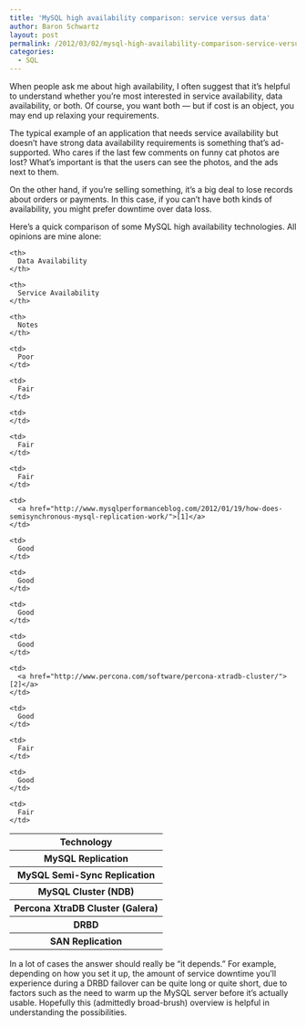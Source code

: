 ```yaml
---
title: 'MySQL high availability comparison: service versus data'
author: Baron Schwartz
layout: post
permalink: /2012/03/02/mysql-high-availability-comparison-service-versus-data/
categories:
  - SQL
---
```

When people ask me about high availability, I often suggest that it&#8217;s helpful to understand whether you&#8217;re most interested in service availability, data availability, or both. Of course, you want both &#8212; but if cost is an object, you may end up relaxing your requirements.

The typical example of an application that needs service availability but doesn&#8217;t have strong data availability requirements is something that&#8217;s ad-supported. Who cares if the last few comments on funny cat photos are lost? What&#8217;s important is that the users can see the photos, and the ads next to them.

On the other hand, if you&#8217;re selling something, it&#8217;s a big deal to lose records about orders or payments. In this case, if you can&#8217;t have both kinds of availability, you might prefer downtime over data loss.

Here&#8217;s a quick comparison of some MySQL high availability technologies. All opinions are mine alone:

<table>
  <tr>
    <th>
      Technology
    </th>
    
    <th>
      Data Availability
    </th>
    
    <th>
      Service Availability
    </th>
    
    <th>
      Notes
    </th>
  </tr>
  
  <tr>
    <th>
      MySQL Replication
    </th>
    
    <td>
      Poor
    </td>
    
    <td>
      Fair
    </td>
    
    <td>
    </td>
  </tr>
  
  <tr>
    <th>
      MySQL Semi-Sync Replication
    </th>
    
    <td>
      Fair
    </td>
    
    <td>
      Fair
    </td>
    
    <td>
      <a href="http://www.mysqlperformanceblog.com/2012/01/19/how-does-semisynchronous-mysql-replication-work/">[1]</a>
    </td>
  </tr>
  
  <tr>
    <th>
      MySQL Cluster (NDB)
    </th>
    
    <td>
      Good
    </td>
    
    <td>
      Good
    </td>
  </tr>
  
  <tr>
    <th>
      Percona XtraDB Cluster (Galera)
    </th>
    
    <td>
      Good
    </td>
    
    <td>
      Good
    </td>
    
    <td>
      <a href="http://www.percona.com/software/percona-xtradb-cluster/">[2]</a>
    </td>
  </tr>
  
  <tr>
    <th>
      DRBD
    </th>
    
    <td>
      Good
    </td>
    
    <td>
      Fair
    </td>
  </tr>
  
  <tr>
    <th>
      SAN Replication
    </th>
    
    <td>
      Good
    </td>
    
    <td>
      Fair
    </td>
  </tr>
</table>

In a lot of cases the answer should really be &#8220;it depends.&#8221; For example, depending on how you set it up, the amount of service downtime you&#8217;ll experience during a DRBD failover can be quite long or quite short, due to factors such as the need to warm up the MySQL server before it&#8217;s actually usable. Hopefully this (admittedly broad-brush) overview is helpful in understanding the possibilities.